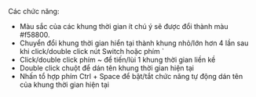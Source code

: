 Các chức năng:

- Màu sắc của các khung thời gian ít chú ý sẽ được đổi thành màu #f58800.
- Chuyển đổi khung thời gian hiển tại thành khung nhỏ/lớn hơn 4 lần sau khi click/double click nút Switch hoặc phím   ` 
- Click/double click phím ~ để tiến/lùi 1 khung thời gian liền kề
- Double click chuột để dán tên khung thời gian hiện tại
- Nhấn tổ hợp phím Ctrl + Space để bật/tắt chức năng tự động dán tên của khung thời gian hiện tại
